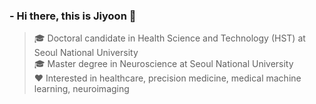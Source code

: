 ### - Hi there, this is Jiyoon 👋


> 🎓 Doctoral candidate in Health Science and Technology (HST) at Seoul National University   
> 🎓 Master degree in Neuroscience at Seoul National University   
> ❤️ Interested in healthcare, precision medicine, medical machine learning, neuroimaging   
